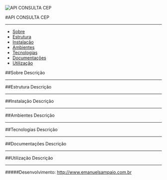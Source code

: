 <img src="" alt="API CONSULTA CEP" />

#API CONSULTA CEP
<hr />


<!--ts-->
 * [Sobre](#Sobre)
 * [Estrutura](#Estutura)
 * [Instalação](#Instalação)
 * [Ambientes](#Ambientes) 
 * [Tecnologias](#Tecnologias)
 * [Documentações](#Documentações)
 * [Utilização](#Utilização)
<!--te-->


##Sobre
Descrição


<hr />

##Estrutura
Descrição


<hr />

##Instalação
Descrição


<hr />

##Ambientes
Descrição


<hr />

##Tecnologias
Descrição


<hr />

##Documentações
Descrição


<hr />

##Utilização
Descrição


<hr />

#####Desenvolvimento: <http://www.emanuelsampaio.com.br>